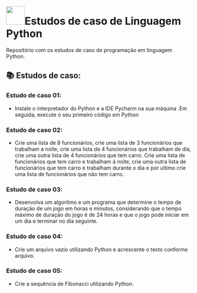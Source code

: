 

# <code><img height="50" src="C:\Users\giovanni.martins\git\ImpulsoTec\python_logo.png"></code>Estudos de caso de Linguagem Python

Repositório com os estudos de caso de programação em linguagem Python. 



##  :books: Estudos de caso:

### Estudo de caso 01:  

- Instale o interpretador do Python e a IDE Pycharm na sua máquina .Em seguida, execute o seu primeiro código em Python

### Estudo de caso 02:

- Crie uma lista de 8 funcionários, crie uma lista de 3 funcionários que trabalham a noite, crie uma lista de 4 funcionários que trabalham de dia, crie uma outra lista de 4 funcionários que tem carro. Crie uma lista de funcionários que tem carro e trabalham á noite, crie uma outra lista de funcionários que tem carro e trabalham durante o dia e por ultimo crie uma lista  de funcionários que não tem carro.

### Estudo de caso 03:

- Desenvolva um algoritmo e um programa que determine o tempo de duração de um jogo em horas e minutos, considerando que o tempo máximo de duração do jogo é de 24 horas e que o jogo pode iniciar em um dia e terminar no dia seguinte.

### Estudo de caso 04:

- Crie um arquivo vazio utilizando Python e acrescente o texto conforme arquivo.

### Estudo de caso 05: 

- Crie a sequência de Fibonacci utilizando Python.







